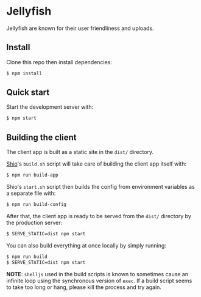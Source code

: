 # Jellyfish

Jellyfish are known for their user friendliness and uploads.

## Install

Clone this repo then install dependencies:

```bash
$ npm install
```

## Quick start

Start the development server with:

```bash
$ npm start
```

## Building the client

The client app is built as a static site in the `dist/` directory.

[Shio](https://github.com/tidepool-org/shio)'s `build.sh` script will take care of building the client app itself with:

```bash
$ npm run build-app
```

Shio's `start.sh` script then builds the config from environment variables as a separate file with:

```bash
$ npm run build-config
```

After that, the client app is ready to be served from the `dist/` directory by the production server:

```bash
$ SERVE_STATIC=dist npm start
```

You can also build everything at once locally by simply running:

```bash
$ npm run build
$ SERVE_STATIC=dist npm start
```

**NOTE**: `shelljs` used in the build scripts is known to sometimes cause an infinite loop using the synchronous version of `exec`. If a build script seems to take too long or hang, please kill the process and try again.
